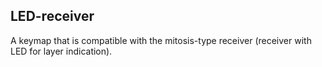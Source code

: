 ## LED-receiver

A keymap that is compatible with the mitosis-type receiver (receiver with LED for layer indication).
